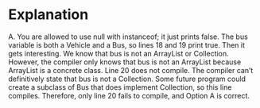 # Explanation

A. You are allowed to use null with instanceof; it just prints false. The bus variable is
both a Vehicle and a Bus, so lines 18 and 19 print true. Then it gets interesting. We know
that bus is not an ArrayList or Collection. However, the compiler only knows that bus
is not an ArrayList because ArrayList is a concrete class. Line 20 does not compile. The
compiler can’t definitively state that bus is not a Collection. Some future program could
create a subclass of Bus that does implement Collection, so this line compiles. Therefore,
only line 20 fails to compile, and Option A is correct.
